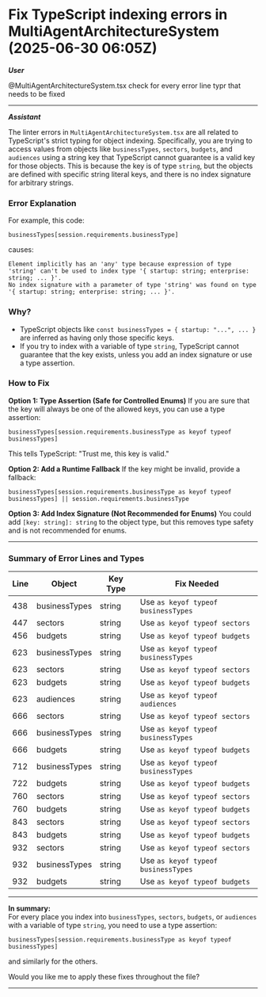 <!-- Generated by SpecStory -->

# Fix TypeScript indexing errors in MultiAgentArchitectureSystem (2025-06-30 06:05Z)

_**User**_

@MultiAgentArchitectureSystem.tsx  check for every error line typr that needs to be fixed

---

_**Assistant**_

The linter errors in `MultiAgentArchitectureSystem.tsx` are all related to TypeScript's strict typing for object indexing. Specifically, you are trying to access values from objects like `businessTypes`, `sectors`, `budgets`, and `audiences` using a string key that TypeScript cannot guarantee is a valid key for those objects. This is because the key is of type `string`, but the objects are defined with specific string literal keys, and there is no index signature for arbitrary strings.

### Error Explanation

For example, this code:
```tsx
businessTypes[session.requirements.businessType]
```
causes:
```
Element implicitly has an 'any' type because expression of type 'string' can't be used to index type '{ startup: string; enterprise: string; ... }'.
No index signature with a parameter of type 'string' was found on type '{ startup: string; enterprise: string; ... }'.
```

### Why?
- TypeScript objects like `const businessTypes = { startup: "...", ... }` are inferred as having only those specific keys.
- If you try to index with a variable of type `string`, TypeScript cannot guarantee that the key exists, unless you add an index signature or use a type assertion.

### How to Fix

**Option 1: Type Assertion (Safe for Controlled Enums)**
If you are sure that the key will always be one of the allowed keys, you can use a type assertion:
```tsx
businessTypes[session.requirements.businessType as keyof typeof businessTypes]
```
This tells TypeScript: "Trust me, this key is valid."

**Option 2: Add a Runtime Fallback**
If the key might be invalid, provide a fallback:
```tsx
businessTypes[session.requirements.businessType as keyof typeof businessTypes] || session.requirements.businessType
```

**Option 3: Add Index Signature (Not Recommended for Enums)**
You could add `[key: string]: string` to the object type, but this removes type safety and is not recommended for enums.

---

### Summary of Error Lines and Types

| Line | Object         | Key Type | Fix Needed                                 |
|------|---------------|----------|--------------------------------------------|
| 438  | businessTypes | string   | Use `as keyof typeof businessTypes`        |
| 447  | sectors       | string   | Use `as keyof typeof sectors`              |
| 456  | budgets       | string   | Use `as keyof typeof budgets`              |
| 623  | businessTypes | string   | Use `as keyof typeof businessTypes`        |
| 623  | sectors       | string   | Use `as keyof typeof sectors`              |
| 623  | budgets       | string   | Use `as keyof typeof budgets`              |
| 623  | audiences     | string   | Use `as keyof typeof audiences`            |
| 666  | sectors       | string   | Use `as keyof typeof sectors`              |
| 666  | businessTypes | string   | Use `as keyof typeof businessTypes`        |
| 666  | budgets       | string   | Use `as keyof typeof budgets`              |
| 712  | businessTypes | string   | Use `as keyof typeof businessTypes`        |
| 722  | budgets       | string   | Use `as keyof typeof budgets`              |
| 760  | sectors       | string   | Use `as keyof typeof sectors`              |
| 760  | budgets       | string   | Use `as keyof typeof budgets`              |
| 843  | sectors       | string   | Use `as keyof typeof sectors`              |
| 843  | budgets       | string   | Use `as keyof typeof budgets`              |
| 932  | sectors       | string   | Use `as keyof typeof sectors`              |
| 932  | businessTypes | string   | Use `as keyof typeof businessTypes`        |
| 932  | budgets       | string   | Use `as keyof typeof budgets`              |

---

**In summary:**  
For every place you index into `businessTypes`, `sectors`, `budgets`, or `audiences` with a variable of type `string`, you need to use a type assertion:  
```tsx
businessTypes[session.requirements.businessType as keyof typeof businessTypes]
```
and similarly for the others.

Would you like me to apply these fixes throughout the file?

---

